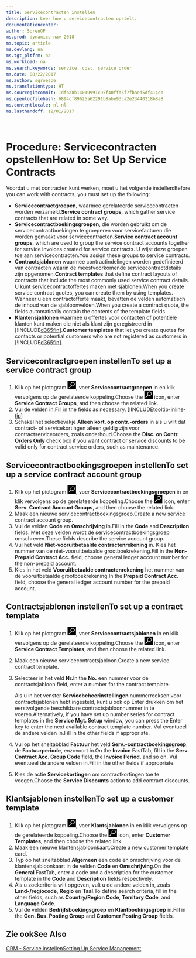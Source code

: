 ```yaml
---
title: Servicecontracten instellen
description: Leer hoe u servicecontracten opstelt.
documentationcenter: 
author: SorenGP
ms.prod: dynamics-nav-2018
ms.topic: article
ms.devlang: na
ms.tgt_pltfrm: na
ms.workload: na
ms.search.keywords: service, cost, service order
ms.date: 08/22/2017
ms.author: sgroespe
ms.translationtype: HT
ms.sourcegitcommit: 1dfba8b14019991c95f40ffd5f7fbaed5df414eb
ms.openlocfilehash: 6894cf89625a62291b8abe93ca2e23440218b8a8
ms.contentlocale: nl-nl
ms.lasthandoff: 12/01/2017

---
```


# <a name="how-to-set-up-service-contracts"></a><span data-ttu-id="b03cb-103">Procedure: Servicecontracten opstellen</span><span class="sxs-lookup"><span data-stu-id="b03cb-103">How to: Set Up Service Contracts</span></span>
<span data-ttu-id="b03cb-104">Voordat u met contracten kunt werken, moet u het volgende instellen:</span><span class="sxs-lookup"><span data-stu-id="b03cb-104">Before you can work with contracts, you must set up the following:</span></span> 

* <span data-ttu-id="b03cb-105">**Servicecontractgroepen**, waarmee gerelateerde servicecontracten worden verzameld.</span><span class="sxs-lookup"><span data-stu-id="b03cb-105">**Service contract groups**, which gather service contracts that are related in some way.</span></span>
* <span data-ttu-id="b03cb-106">**Servicecontractboekingsgroepen**, die worden gebruikt om de servicecontractboekingen te groeperen voor servicefacturen die worden gemaakt voor servicecontracten.</span><span class="sxs-lookup"><span data-stu-id="b03cb-106">**Service contract account groups**, which are used to group the service contract accounts together for service invoices created for service contracts.</span></span> <span data-ttu-id="b03cb-107">U wijst deze groepen toe aan servicecontracten.</span><span class="sxs-lookup"><span data-stu-id="b03cb-107">You assign these groups to service contracts.</span></span>  
* <span data-ttu-id="b03cb-108">**Contractsjablonen** waarmee contractindelingen worden gedefinieerd van contracten waarin de meestvoorkomende servicecontractdetails zijn opgenomen.</span><span class="sxs-lookup"><span data-stu-id="b03cb-108">**Contract templates** that define contract layouts of contracts that include the most commonly used service contract details.</span></span> <span data-ttu-id="b03cb-109">U kunt servicecontractoffertes maken met sjablonen.</span><span class="sxs-lookup"><span data-stu-id="b03cb-109">When you create service contract quotes, you can create them by using templates.</span></span> <span data-ttu-id="b03cb-110">Wanneer u een contractofferte maakt, bevatten de velden automatisch de inhoud van de sjabloonvelden.</span><span class="sxs-lookup"><span data-stu-id="b03cb-110">When you create a contract quote, the fields automatically contain the contents of the template fields.</span></span>
* <span data-ttu-id="b03cb-111">**Klantensjablonen** waarmee u offertes voor contacten of potentiële klanten kunt maken die niet als klant zijn geregistreerd in [!INCLUDE[d365fin](includes/d365fin_md.md)].</span><span class="sxs-lookup"><span data-stu-id="b03cb-111">**Customer templates** that let you create quotes for contacts or potential customers who are not registered as customers in [!INCLUDE[d365fin](includes/d365fin_md.md)].</span></span>  

## <a name="to-set-up-a-service-contract-group"></a><span data-ttu-id="b03cb-112">Servicecontractgroepen instellen</span><span class="sxs-lookup"><span data-stu-id="b03cb-112">To set up a service contract group</span></span>  
1. <span data-ttu-id="b03cb-113">Klik op het pictogram ![Zoeken naar pagina of rapport](media/ui-search/search_small.png "pictogram Zoeken naar pagina of rapport"), voer **Servicecontractgroepen** in en klik vervolgens op de gerelateerde koppeling.</span><span class="sxs-lookup"><span data-stu-id="b03cb-113">Choose the ![Search for Page or Report](media/ui-search/search_small.png "Search for Page or Report icon") icon, enter **Service Contract Groups**, and then choose the related link.</span></span>  
2. <span data-ttu-id="b03cb-114">Vul de velden in.</span><span class="sxs-lookup"><span data-stu-id="b03cb-114">Fill in the fields as necessary.</span></span> [!INCLUDE[tooltip-inline-tip](includes/tooltip-inline-tip_md.md)]
3. <span data-ttu-id="b03cb-115">Schakel het selectievakje **Alleen kort. op contr.-orders** in als u wilt dat contract- of servicekortingen alleen geldig zijn voor contractserviceorders, zoals onderhoud.</span><span class="sxs-lookup"><span data-stu-id="b03cb-115">Choose the **Disc. on Contr. Orders Only** check box if you want contract or service discounts to be valid only for contract service orders, such as maintenance.</span></span>  

## <a name="to-set-up-a-service-contract-account-group"></a><span data-ttu-id="b03cb-116">Servicecontractboekingsgroepen instellen</span><span class="sxs-lookup"><span data-stu-id="b03cb-116">To set up a service contract account group</span></span>  
1. <span data-ttu-id="b03cb-117">Klik op het pictogram ![Zoeken naar pagina of rapport](media/ui-search/search_small.png "pictogram Zoeken naar pagina of rapport"), voer **Servicecontractboekingsgroepen** in en klik vervolgens op de gerelateerde koppeling.</span><span class="sxs-lookup"><span data-stu-id="b03cb-117">Choose the ![Search for Page or Report](media/ui-search/search_small.png "Search for Page or Report icon") icon, enter **Serv. Contract Account Groups**, and then choose the related link.</span></span>  
2. <span data-ttu-id="b03cb-118">Maak een nieuwe servicecontractboekingsgroep.</span><span class="sxs-lookup"><span data-stu-id="b03cb-118">Create a new service contract account group.</span></span>   
3. <span data-ttu-id="b03cb-119">Vul de velden **Code** en **Omschrijving** in.</span><span class="sxs-lookup"><span data-stu-id="b03cb-119">Fill in the **Code** and **Description** fields.</span></span> <span data-ttu-id="b03cb-120">Met deze velden wordt de servicecontractboekingsgroep omschreven.</span><span class="sxs-lookup"><span data-stu-id="b03cb-120">These fields describe the service account group.</span></span>  
4. <span data-ttu-id="b03cb-121">Vul het veld **Niet-vooruitbetaalde contractenrekening** in. Kies het nummer van de niet-vooruitbetaalde grootboekrekening.</span><span class="sxs-lookup"><span data-stu-id="b03cb-121">Fill in the **Non-Prepaid Contract Acc.** field, choose general ledger account number for the non-prepaid account.</span></span>  
5. <span data-ttu-id="b03cb-122">Kies in het veld **Vooruitbetaalde contractenrekening** het nummer van de vooruitbetaalde grootboekrekening.</span><span class="sxs-lookup"><span data-stu-id="b03cb-122">In the **Prepaid Contract Acc.** field, choose the general ledger account number for the prepaid account.</span></span>  

## <a name="to-set-up-a-contract-template"></a><span data-ttu-id="b03cb-123">Contractsjablonen instellen</span><span class="sxs-lookup"><span data-stu-id="b03cb-123">To set up a contract template</span></span>  
1. <span data-ttu-id="b03cb-124">Klik op het pictogram ![Zoeken naar pagina of rapport](media/ui-search/search_small.png "pictogram Zoeken naar pagina of rapport"), voer **Servicecontractsjablonen** in en klik vervolgens op de gerelateerde koppeling.</span><span class="sxs-lookup"><span data-stu-id="b03cb-124">Choose the ![Search for Page or Report](media/ui-search/search_small.png "Search for Page or Report icon") icon, enter **Service Contract Templates**, and then choose the related link.</span></span>  
2. <span data-ttu-id="b03cb-125">Maak een nieuwe servicecontractsjabloon.</span><span class="sxs-lookup"><span data-stu-id="b03cb-125">Create a new service contract template.</span></span>  
3. <span data-ttu-id="b03cb-126">Selecteer in het veld **Nr.**</span><span class="sxs-lookup"><span data-stu-id="b03cb-126">In the **No.**</span></span> <span data-ttu-id="b03cb-127">een nummer voor de contractsjabloon.</span><span class="sxs-lookup"><span data-stu-id="b03cb-127">field, enter a number for the contract template.</span></span>  
  
     <span data-ttu-id="b03cb-128">Als u in het venster **Servicebeheerinstellingen** nummerreeksen voor contractsjablonen hebt ingesteld, kunt u ook op Enter drukken om het eerstvolgende beschikbare contractsjabloonnummer in te voeren.</span><span class="sxs-lookup"><span data-stu-id="b03cb-128">Alternatively, if you have set up number series for contract templates in the **Service Mgt. Setup** window, you can press the Enter key to enter the next available contract template number.</span></span> <span data-ttu-id="b03cb-129">Vul eventueel de andere velden in.</span><span class="sxs-lookup"><span data-stu-id="b03cb-129">Fill in the other fields if appropriate.</span></span>  
  
4. <span data-ttu-id="b03cb-130">Vul op het sneltabblad **Factuur** het veld **Serv.-contractboekingsgroep**, de **Factuurperiode**, enzovoort in.</span><span class="sxs-lookup"><span data-stu-id="b03cb-130">On the **Invoice** FastTab, fill in the **Serv. Contract Acc. Group Code** field, the **Invoice Period**, and so on.</span></span> <span data-ttu-id="b03cb-131">Vul eventueel de andere velden in.</span><span class="sxs-lookup"><span data-stu-id="b03cb-131">Fill in the other fields if appropriate.</span></span>  
5. <span data-ttu-id="b03cb-132">Kies de actie **Servicekortingen** om contractkortingen toe te voegen.</span><span class="sxs-lookup"><span data-stu-id="b03cb-132">Choose the **Service Discounts** action to add contract discounts.</span></span>  

## <a name="to-set-up-a-customer-template"></a><span data-ttu-id="b03cb-133">Klantsjablonen instellen</span><span class="sxs-lookup"><span data-stu-id="b03cb-133">To set up a customer template</span></span>  
1. <span data-ttu-id="b03cb-134">Klik op het pictogram ![Zoeken naar pagina of rapport](media/ui-search/search_small.png "pictogram Zoeken naar pagina of rapport"), voer **Klantsjablonen** in en klik vervolgens op de gerelateerde koppeling.</span><span class="sxs-lookup"><span data-stu-id="b03cb-134">Choose the ![Search for Page or Report](media/ui-search/search_small.png "Search for Page or Report icon") icon, enter **Customer Templates**, and then choose the related link.</span></span>  
2. <span data-ttu-id="b03cb-135">Maak een nieuwe klantensjabloonkaart.</span><span class="sxs-lookup"><span data-stu-id="b03cb-135">Create a new customer template card.</span></span>  
3. <span data-ttu-id="b03cb-136">Typ op het sneltabblad **Algemeen** een code en omschrijving voor de klantensjabloonkaart in de velden **Code** en **Omschrijving**.</span><span class="sxs-lookup"><span data-stu-id="b03cb-136">On the **General** FastTab, enter a code and a description for the customer template in the **Code** and **Description** fields respectively.</span></span> 
4. <span data-ttu-id="b03cb-137">Als u zoekcriteria wilt opgeven, vult u de andere velden in, zoals **Land-/regiocode**, **Regio** en **Taal**.</span><span class="sxs-lookup"><span data-stu-id="b03cb-137">To define search criteria, fill in the other fields, such as **Country/Region Code**, **Territory Code**, and **Language Code**.</span></span>  
5. <span data-ttu-id="b03cb-138">Vul de velden **Bedrijfsboekingsgroep** en **Klantboekingsgroep** in.</span><span class="sxs-lookup"><span data-stu-id="b03cb-138">Fill in the **Gen. Bus. Posting Group** and **Customer Posting Group** fields.</span></span>  

## <a name="see-also"></a><span data-ttu-id="b03cb-139">Zie ook</span><span class="sxs-lookup"><span data-stu-id="b03cb-139">See Also</span></span>
[<span data-ttu-id="b03cb-140">CRM - Service instellen</span><span class="sxs-lookup"><span data-stu-id="b03cb-140">Setting Up Service Management</span></span>](service-setup-service.md)
